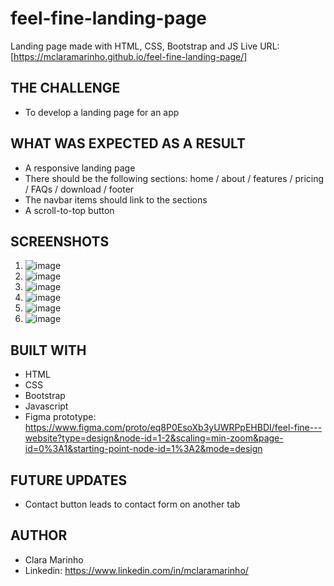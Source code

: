 # feel-fine-landing-page
Landing page made with HTML, CSS, Bootstrap and JS
Live URL: [https://mclaramarinho.github.io/feel-fine-landing-page/]


## THE CHALLENGE
- To develop a landing page for an app

## WHAT WAS EXPECTED AS A RESULT
- A responsive landing page
- There should be the following sections: home / about / features / pricing / FAQs / download / footer
- The navbar items should link to the sections
- A scroll-to-top button

## SCREENSHOTS
1. ![image](https://github.com/mclaramarinho/feel-fine-landing-page/assets/119897667/9d02c148-91b8-4dec-99a7-af98c6f89a40)
2. ![image](https://github.com/mclaramarinho/feel-fine-landing-page/assets/119897667/23e2a9b9-2914-413e-8a69-e4f824c9f749)
3. ![image](https://github.com/mclaramarinho/feel-fine-landing-page/assets/119897667/9313f6b4-1d07-4999-a314-aeee807b17e9)
4. ![image](https://github.com/mclaramarinho/feel-fine-landing-page/assets/119897667/c80809ca-cce0-4440-89b3-baee1e9821cc)
5. ![image](https://github.com/mclaramarinho/feel-fine-landing-page/assets/119897667/d4f49ebb-a342-48c2-b164-459012191bbd)
6. ![image](https://github.com/mclaramarinho/feel-fine-landing-page/assets/119897667/80f59f57-2e2e-41cb-be44-d1587989a3ac)

## BUILT WITH
 - HTML
 - CSS
 - Bootstrap
 - Javascript
 - Figma prototype: https://www.figma.com/proto/eq8P0EsoXb3yUWRPpEHBDI/feel-fine---website?type=design&node-id=1-2&scaling=min-zoom&page-id=0%3A1&starting-point-node-id=1%3A2&mode=design

## FUTURE UPDATES
- Contact button leads to contact form on another tab

## AUTHOR
- Clara Marinho
- Linkedin: https://www.linkedin.com/in/mclaramarinho/
